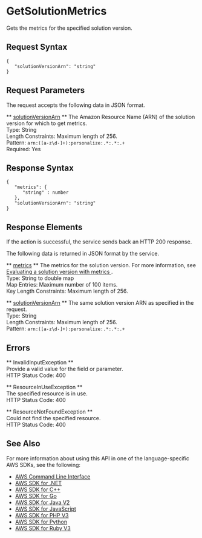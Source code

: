 # GetSolutionMetrics<a name="API_GetSolutionMetrics"></a>

Gets the metrics for the specified solution version\.

## Request Syntax<a name="API_GetSolutionMetrics_RequestSyntax"></a>

```
{
   "solutionVersionArn": "string"
}
```

## Request Parameters<a name="API_GetSolutionMetrics_RequestParameters"></a>

The request accepts the following data in JSON format\.

 ** [solutionVersionArn](#API_GetSolutionMetrics_RequestSyntax) **   <a name="personalize-GetSolutionMetrics-request-solutionVersionArn"></a>
The Amazon Resource Name \(ARN\) of the solution version for which to get metrics\.  
Type: String  
Length Constraints: Maximum length of 256\.  
Pattern: `arn:([a-z\d-]+):personalize:.*:.*:.+`   
Required: Yes

## Response Syntax<a name="API_GetSolutionMetrics_ResponseSyntax"></a>

```
{
   "metrics": { 
      "string" : number 
   },
   "solutionVersionArn": "string"
}
```

## Response Elements<a name="API_GetSolutionMetrics_ResponseElements"></a>

If the action is successful, the service sends back an HTTP 200 response\.

The following data is returned in JSON format by the service\.

 ** [metrics](#API_GetSolutionMetrics_ResponseSyntax) **   <a name="personalize-GetSolutionMetrics-response-metrics"></a>
The metrics for the solution version\. For more information, see [ Evaluating a solution version with metrics ](https://docs.aws.amazon.com/personalize/latest/dg/working-with-training-metrics.html)\.  
Type: String to double map  
Map Entries: Maximum number of 100 items\.  
Key Length Constraints: Maximum length of 256\.

 ** [solutionVersionArn](#API_GetSolutionMetrics_ResponseSyntax) **   <a name="personalize-GetSolutionMetrics-response-solutionVersionArn"></a>
The same solution version ARN as specified in the request\.  
Type: String  
Length Constraints: Maximum length of 256\.  
Pattern: `arn:([a-z\d-]+):personalize:.*:.*:.+` 

## Errors<a name="API_GetSolutionMetrics_Errors"></a>

 ** InvalidInputException **   
Provide a valid value for the field or parameter\.  
HTTP Status Code: 400

 ** ResourceInUseException **   
The specified resource is in use\.  
HTTP Status Code: 400

 ** ResourceNotFoundException **   
Could not find the specified resource\.  
HTTP Status Code: 400

## See Also<a name="API_GetSolutionMetrics_SeeAlso"></a>

For more information about using this API in one of the language\-specific AWS SDKs, see the following:
+  [AWS Command Line Interface](https://docs.aws.amazon.com/goto/aws-cli/personalize-2018-05-22/GetSolutionMetrics) 
+  [AWS SDK for \.NET](https://docs.aws.amazon.com/goto/DotNetSDKV3/personalize-2018-05-22/GetSolutionMetrics) 
+  [AWS SDK for C\+\+](https://docs.aws.amazon.com/goto/SdkForCpp/personalize-2018-05-22/GetSolutionMetrics) 
+  [AWS SDK for Go](https://docs.aws.amazon.com/goto/SdkForGoV1/personalize-2018-05-22/GetSolutionMetrics) 
+  [AWS SDK for Java V2](https://docs.aws.amazon.com/goto/SdkForJavaV2/personalize-2018-05-22/GetSolutionMetrics) 
+  [AWS SDK for JavaScript](https://docs.aws.amazon.com/goto/AWSJavaScriptSDK/personalize-2018-05-22/GetSolutionMetrics) 
+  [AWS SDK for PHP V3](https://docs.aws.amazon.com/goto/SdkForPHPV3/personalize-2018-05-22/GetSolutionMetrics) 
+  [AWS SDK for Python](https://docs.aws.amazon.com/goto/boto3/personalize-2018-05-22/GetSolutionMetrics) 
+  [AWS SDK for Ruby V3](https://docs.aws.amazon.com/goto/SdkForRubyV3/personalize-2018-05-22/GetSolutionMetrics) 